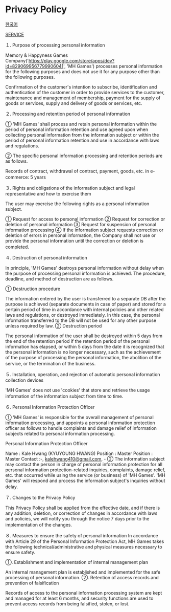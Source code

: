 # Privacy Policy

[한국어](https://mh-games.github.io/Privacy/)

[SERVICE](https://mh-games.github.io/Service_en/)

１. Purpose of processing personal information

Memory & Happyness Games Company('https://play.google.com/store/apps/dev?id=8290699567799906041', 'MH Games') processes personal information for the following purposes and does not use it for any purpose other than the following purposes.

Confirmation of the customer's intention to subscribe, identification and authentication of the customer in order to provide services to the customer, maintenance and management of membership, payment for the supply of goods or services, supply and delivery of goods or services, etc.



２. Processing and retention period of personal information

① 'MH Games' shall process and retain personal information within the period of personal information retention and use agreed upon when collecting personal information from the information subject or within the period of personal information retention and use in accordance with laws and regulations.

② The specific personal information processing and retention periods are as follows.

Records of contract, withdrawal of contract, payment, goods, etc. in e-commerce: 5 years 　



３. Rights and obligations of the information subject and legal representative and how to exercise them

The user may exercise the following rights as a personal information subject.

① Request for access to personal information ② Request for correction or deletion of personal information ③ Request for suspension of personal information processing ④ If the information subject requests correction or deletion of errors in personal information, the Company shall not use or provide the personal information until the correction or deletion is completed. 　



４. Destruction of personal information

In principle, 'MH Games' destroys personal information without delay when the purpose of processing personal information is achieved. The procedure, deadline, and method of destruction are as follows.

① Destruction procedure

The information entered by the user is transferred to a separate DB after the purpose is achieved (separate documents in case of paper) and stored for a certain period of time in accordance with internal policies and other related laws and regulations, or destroyed immediately. In this case, the personal information transferred to the DB will not be used for any other purpose unless required by law.
② Destruction period

The personal information of the user shall be destroyed within 5 days from the end of the retention period if the retention period of the personal information has elapsed, or within 5 days from the date it is recognized that the personal information is no longer necessary, such as the achievement of the purpose of processing the personal information, the abolition of the service, or the termination of the business. 　



５. Installation, operation, and rejection of automatic personal information collection devices

'MH Games' does not use 'cookies' that store and retrieve the usage information of the information subject from time to time. 　



６. Personal Information Protection Officer

① 'MH Games' is responsible for the overall management of personal information processing, and appoints a personal information protection officer as follows to handle complaints and damage relief of information subjects related to personal information processing.

Personal Information Protection Officer

Name : Kale Hwang (KYUYOUNG HWANG)
Position : Master
Position : Master
Contact :-, kalehwang410@gmail.com, -
② The information subject may contact the person in charge of personal information protection for all personal information protection-related inquiries, complaints, damage relief, etc. that occurred while using the service (or business) of 'MH Games'. 'MH Games' will respond and process the information subject's inquiries without delay. 　



７. Changes to the Privacy Policy

This Privacy Policy shall be applied from the effective date, and if there is any addition, deletion, or correction of changes in accordance with laws and policies, we will notify you through the notice 7 days prior to the implementation of the changes. 　

８. Measures to ensure the safety of personal information In accordance with Article 29 of the Personal Information Protection Act, MH Games takes the following technical/administrative and physical measures necessary to ensure safety.

①. Establishment and implementation of internal management plan

An internal management plan is established and implemented for the safe processing of personal information.
②. Retention of access records and prevention of falsification

Records of access to the personal information processing system are kept and managed for at least 6 months, and security functions are used to prevent access records from being falsified, stolen, or lost.
